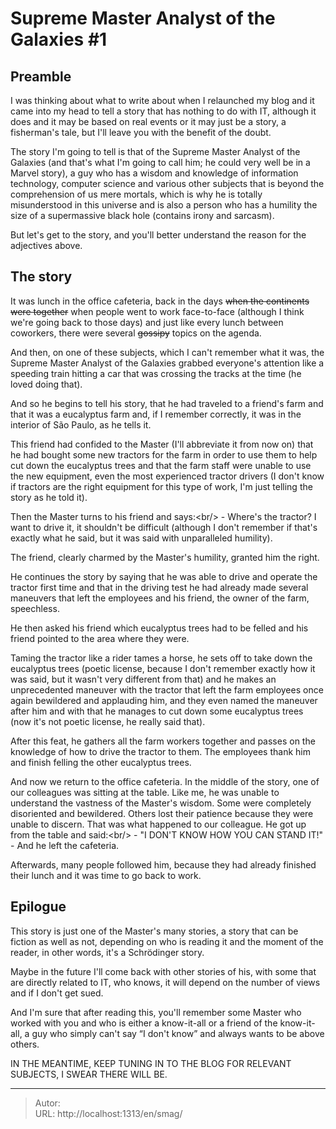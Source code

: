 # Supreme Master Analyst of the Galaxies #1

## Preamble

I was thinking about what to write about when I relaunched my blog and it came into my head to tell a story that has nothing to do with IT, although it does and it may be based on real events or it may just be a story, a fisherman&#39;s tale, but I&#39;ll leave you with the benefit of the doubt.

The story I&#39;m going to tell is that of the Supreme Master Analyst of the Galaxies (and that&#39;s what I&#39;m going to call him; he could very well be in a Marvel story), a guy who has a wisdom and knowledge of information technology, computer science and various other subjects that is beyond the comprehension of us mere mortals, which is why he is totally misunderstood in this universe and is also a person who has a humility the size of a supermassive black hole (contains irony and sarcasm).

But let&#39;s get to the story, and you&#39;ll better understand the reason for the adjectives above.

## The story

It was lunch in the office cafeteria, back in the days ~~when the continents were together~~ when people went to work face-to-face (although I think we&#39;re going back to those days) and just like every lunch between coworkers, there were several ~~gossipy~~ topics on the agenda.

And then, on one of these subjects, which I can&#39;t remember what it was, the Supreme Master Analyst of the Galaxies grabbed everyone&#39;s attention like a speeding train hitting a car that was crossing the tracks at the time (he loved doing that).

And so he begins to tell his story, that he had traveled to a friend&#39;s farm and that it was a eucalyptus farm and, if I remember correctly, it was in the interior of São Paulo, as he tells it.

This friend had confided to the Master (I&#39;ll abbreviate it from now on) that he had bought some new tractors for the farm in order to use them to help cut down the eucalyptus trees and that the farm staff were unable to use the new equipment, even the most experienced tractor drivers (I don&#39;t know if tractors are the right equipment for this type of work, I&#39;m just telling the story as he told it).

Then the Master turns to his friend and says:&lt;br/&gt; - Where&#39;s the tractor? I want to drive it, it shouldn&#39;t be difficult (although I don&#39;t remember if that&#39;s exactly what he said, but it was said with unparalleled humility).

The friend, clearly charmed by the Master&#39;s humility, granted him the right.

He continues the story by saying that he was able to drive and operate the tractor first time and that in the driving test he had already made several maneuvers that left the employees and his friend, the owner of the farm, speechless.

He then asked his friend which eucalyptus trees had to be felled and his friend pointed to the area where they were.

Taming the tractor like a rider tames a horse, he sets off to take down the eucalyptus trees (poetic license, because I don&#39;t remember exactly how it was said, but it wasn&#39;t very different from that) and he makes an unprecedented maneuver with the tractor that left the farm employees once again bewildered and applauding him, and they even named the maneuver after him and with that he manages to cut down some eucalyptus trees (now it&#39;s not poetic license, he really said that).

After this feat, he gathers all the farm workers together and passes on the knowledge of how to drive the tractor to them. The employees thank him and finish felling the other eucalyptus trees.

And now we return to the office cafeteria. In the middle of the story, one of our colleagues was sitting at the table. Like me, he was unable to understand the vastness of the Master&#39;s wisdom. Some were completely disoriented and bewildered. Others lost their patience because they were unable to discern. That was what happened to our colleague. He got up from the table and said:&lt;br/&gt; - &#34;I DON&#39;T KNOW HOW YOU CAN STAND IT!&#34; - And he left the cafeteria.

Afterwards, many people followed him, because they had already finished their lunch and it was time to go back to work.

## Epilogue

This story is just one of the Master&#39;s many stories, a story that can be fiction as well as not, depending on who is reading it and the moment of the reader, in other words, it&#39;s a Schrödinger story.

Maybe in the future I&#39;ll come back with other stories of his, with some that are directly related to IT, who knows, it will depend on the number of views and if I don&#39;t get sued.

And I&#39;m sure that after reading this, you&#39;ll remember some Master who worked with you and who is either a know-it-all or a friend of the know-it-all, a guy who simply can&#39;t say “I don&#39;t know” and always wants to be above others.

IN THE MEANTIME, KEEP TUNING IN TO THE BLOG FOR RELEVANT SUBJECTS, I SWEAR THERE WILL BE.

---

> Autor:   
> URL: http://localhost:1313/en/smag/  

